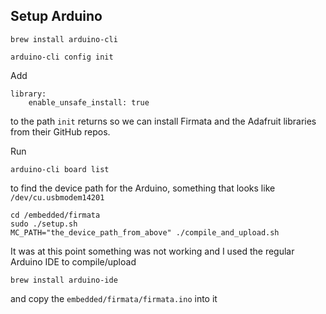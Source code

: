 ## Setup Arduino
```
brew install arduino-cli
```

```
arduino-cli config init
```

Add
```
library:
    enable_unsafe_install: true
```
to the path `init` returns so we can install Firmata and the Adafruit libraries from their GitHub repos.

Run
```
arduino-cli board list
```
to find the device path for the Arduino, something that looks like `/dev/cu.usbmodem14201`

```
cd /embedded/firmata
sudo ./setup.sh
MC_PATH="the_device_path_from_above" ./compile_and_upload.sh
```

It was at this point something was not working and I used the regular Arduino IDE to compile/upload

```
brew install arduino-ide
```
and copy the `embedded/firmata/firmata.ino` into it
